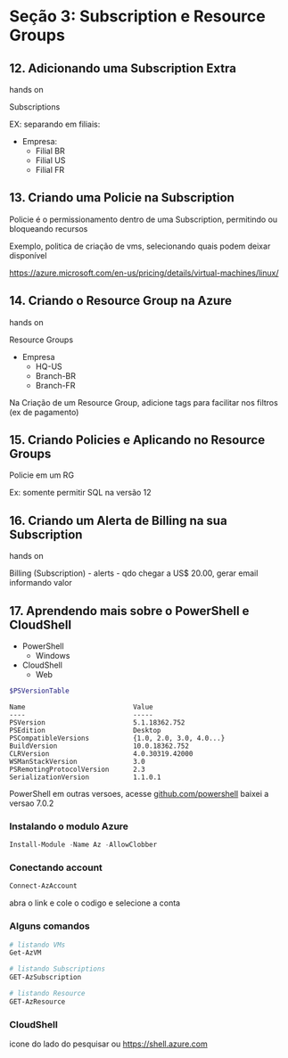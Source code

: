 # Seção 3: Subscription e Resource Groups

## 12. Adicionando uma Subscription Extra

hands on

Subscriptions


EX: separando em filiais:
- Empresa:
    - Filial BR
    - Filial US
    - Filial FR



## 13. Criando uma Policie na Subscription

Policie é o permissionamento dentro de uma Subscription, permitindo ou bloqueando recursos

Exemplo, politica de criação de vms, selecionando quais podem deixar disponível

https://azure.microsoft.com/en-us/pricing/details/virtual-machines/linux/


## 14. Criando o Resource Group na Azure

hands on

Resource Groups

- Empresa
    - HQ-US
    - Branch-BR
    - Branch-FR

Na Criação de um Resource Group, adicione tags para facilitar nos filtros (ex de pagamento)



## 15. Criando Policies e Aplicando no Resource Groups

Policie em um RG

Ex: somente permitir SQL na versão 12


## 16. Criando um Alerta de Billing na sua Subscription

hands on

Billing (Subscription)
    - alerts
        - qdo chegar a US$ 20.00, gerar email informando valor
        


## 17. Aprendendo mais sobre o PowerShell e CloudShell

- PowerShell
    - Windows
- CloudShell
    - Web

````powershell
$PSVersionTable
````

````
Name                           Value
----                           -----
PSVersion                      5.1.18362.752
PSEdition                      Desktop
PSCompatibleVersions           {1.0, 2.0, 3.0, 4.0...}
BuildVersion                   10.0.18362.752
CLRVersion                     4.0.30319.42000
WSManStackVersion              3.0
PSRemotingProtocolVersion      2.3
SerializationVersion           1.1.0.1
````

PowerShell em outras versoes, acesse [github.com/powershell](http://github.com/powershell/powershell)
baixei a versao 7.0.2


### Instalando o modulo Azure

````powershell
Install-Module -Name Az -AllowClobber
````


### Conectando account

````powershell
Connect-AzAccount
````
abra o link e cole o codigo e selecione a conta


### Alguns comandos

````powershell
# listando VMs
Get-AzVM

# listando Subscriptions
GET-AzSubscription

# listando Resource
GET-AzResource
````

### CloudShell

icone do lado do pesquisar ou https://shell.azure.com
